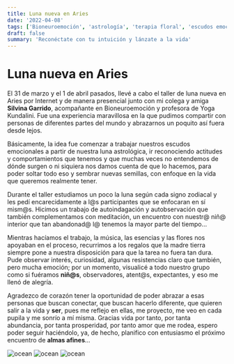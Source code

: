 ```yaml
---
title: Luna nueva en Aries
date: '2022-04-08'
tags: ['Bioneuroemoción', 'astrología', 'terapia floral', 'escudos emocionales', 'niñ@ interior']
draft: false
summary: 'Reconéctate con tu intuición y lánzate a la vida'
---
```


# **Luna nueva en Aries**

El 31 de marzo y el 1 de abril pasados, llevé a cabo el taller de luna nueva en Aries por Internet y de manera presencial junto con mi colega y amiga **Silvina Garrido**, acompañante en Bioneuroemoción y profesora de Yoga Kundalini. Fue una experiencia maravillosa en la que pudimos compartir con personas de diferentes partes del mundo y abrazarnos un poquito así fuera desde lejos.

Básicamente, la idea fue comenzar a trabajar nuestros escudos emocionales a partir de nuestra luna astrológica, ir reconociendo actitudes y comportamientos que tenemos y que muchas veces no entendemos de dónde surgen o ni siquiera nos damos cuenta de que lo hacemos, para poder soltar todo eso y sembrar nuevas semillas, con enfoque en la vida que queremos realmente tener.

Durante el taller estudiamos un poco la luna según cada signo zodiacal y les pedí encarecidamente a l@s participantes que se enfocaran en sí mism@s. Hicimos un trabajo de autoindagación y autobservación que también complementamos con meditación, un encuentro con nuestr@ niñ@ interior que tan abandonad@ l@ tenemos la mayor parte del tiempo…

Mientras hacíamos el trabajo, la música, las esencias y las flores nos apoyaban en el proceso, recurrimos a los regalos que la madre tierra siempre pone a nuestra disposición para que la tarea no fuera tan dura. Pude observar interés, curiosidad, algunas resistencias claro que también, pero mucha emoción; por un momento, visualicé a todo nuestro grupo como si fuéramos **niñ@s**, observadores, atent@s, expectantes, y eso me llenó de alegría.

Agradezco de corazón tener la oportunidad de poder abrazar a esas personas que buscan conectar, que buscan hacerlo diferente, que quieren salir a la vida y **ser**, pues me reflejo en ellas, me proyecto, me veo en cada pupila y me sonrío a mí misma. Gracias vida por tanto, por tanta abundancia, por tanta prosperidad, por tanto amor que me rodea, espero poder seguir haciéndolo, ya, de hecho, planifico con entusiasmo el próximo encuentro de **almas afines**…



<Image alt="ocean" src="/static/images/Blog/Vicky.jpeg" width={250} height={250} />


<Image alt="ocean" src="/static/images/Blog/luna-aries.jpeg" width={250} height={250} />



<Image alt="ocean" src="/static/images/Blog/Sil.jpeg" width={250} height={250} />

